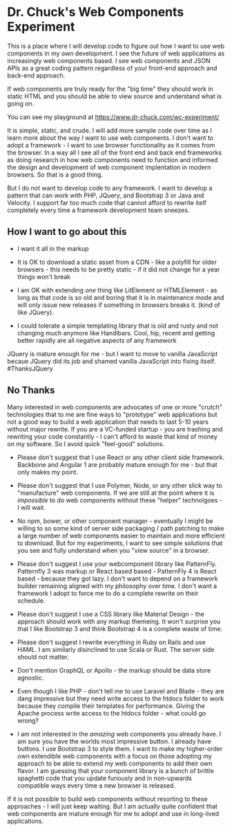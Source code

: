 Dr. Chuck's Web Components Experiment
=====================================

This is a place where I will develop code to figure out how I want to use
web components in my own development.
I see the future of web applications as increasingly web components based.
I see web components and JSON APIs as a great coding pattern regardless of your
front-end approach and back-end approach.

If web components are truly ready
for the "big time" they should work in static HTML and you should be able
to view source and understand what is going on.

You can see my playground at https://www.dr-chuck.com/wc-experiment/

It is simple, static, and crude.  I will add more sample code over time as I learn more
about the way *I* want to use web components.
I don't want to adopt a framework - I want to use browser functionality as it comes from the browser.
In a way all I see all of the front end and back end frameworks as doing research in how web components
need to function and informed the design and development of web component
implentation in modern browsers.  So that is a good thing.

But I do not want to develop code to any framework.   I want to develop a pattern that can work with
PHP, JQuery, and Bootstrap 3 or Java and Velocity.   I support far too much code that cannot afford
to rewrite itelf completely every time a framework development team sneezes.

How I want to go about this
---------------------------

* I want it all in the markup

* It is OK to download a static asset from a CDN - like a polyfill for older browsers - this needs
to be pretty static - if it did not change for a year things won't break

* I am OK with extending *one* thing like LitElement or HTMLElement - as long as that code is
so old and boring that it is in maintenance mode and will only issue new releases if something
in browsers breaks it.  (kind of like JQuery).

* I could tolerate a simple templating library that is old and rusty and not
changing much anymore like Handlbars.   Cool, hip, recent and getting better rapidly are
all negative aspects of any framework

JQuery is mature enough for me - but I want to move to vanilla JavaScript becaue JQuery did its job
and shamed vanilla JavaScript into fixing itself.  #ThanksJQuery

No Thanks
---------

Many interested in web components are advocates of one or more "crutch" technologies that to me
are fine ways to "prototype" web applications but not a good way to build a web application that
needs to last 5-10 years without major rewrite.  If you are a VC-funded startup - you are trashing and
rewriting your code constantly - I can't afford to waste that kind of money on my software.  So I avoid
quick "feel-good" solutions.

* Please don't suggest that I use React or any other client side framework. Backbone and Angular 1
are probably mature enough for me - but that only makes my point.

* Please don't suggest that I use Polymer, Node, or any other slick way to "manufacture" web components.
If we are still at the point where it is *impossible* to do web components without these
"helper" technolgoes - I will wait.

* No npm, bower, or other component manager - eventually I might be willing to so some kind of
server side packaging / path patching to make a large number of web components easier to maintain
and more efficient to download.  But for my experiments, I want to see simple solutions that
you see and fully understand when you "view source" in a browser.

* Please don't suggest I use your webcomponent library like PatternFly. Patternfly 3 was
markup or React based based - PatternFly 4 is React based - because they got lazy.  I don't
want to depend on a framework builder remaining aligned with my philosophy over time.
I don't want a framework I adopt to force me to do a complete rewrite on their schedule.

* Please don't suggest I use a CSS library like Material Design - the approach should
work with any markup themeing.   It won't surprise you that I like Bootstrap 3 and think
Bootstrap 4 is a complete waste of time.

* Please don't suggest I rewrite everything in Ruby on Rails and use HAML.  I am
similarly disinclined to use Scala or Rust.  The server side should not matter.

* Don't mention GraphQL or Apollo - the markup should be data store agnostic.

* Even though I like PHP - don't tell me to use Laravel and Blade - they are dang impressive but they
need write access to the htdocs folder to work because they compile their templates for performance.
Giving the Apache process write access to the htdocs folder - what could go wrong?

* I am not interested in the *amazing* web components you already have. I am sure you have the worlds
most impressive button.  I already have buttons.  I use Bootstrap 3 to style them.  I want to
make my higher-order own extendible web components with a focus on those adopting my approach
to be able to extend my web components to add their own flavor.  I am guessing that your
component library is a bunch of brittle spaghetti code
that you update furiously and in non-upwards compatible ways every time a new browser is released.

If it is not possible to build web components without resorting to these approaches - I will just
keep waiting.  But I am actually quite confident that web components are mature enough for
me to adopt and use in long-lived applications.


